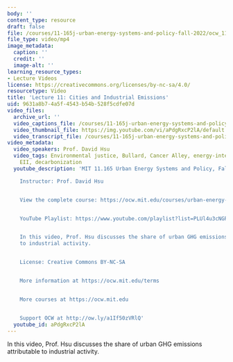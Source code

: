 ```yaml
---
body: ''
content_type: resource
draft: false
file: /courses/11-165j-urban-energy-systems-and-policy-fall-2022/ocw_11165_lecture11_2022oct14_360p_16_9.mp4
file_type: video/mp4
image_metadata:
  caption: ''
  credit: ''
  image-alt: ''
learning_resource_types:
- Lecture Videos
license: https://creativecommons.org/licenses/by-nc-sa/4.0/
resourcetype: Video
title: 'Lecture 11: Cities and Industrial Emissions'
uid: 9631a8b7-4a5f-4543-b54b-528f5cdfe07d
video_files:
  archive_url: ''
  video_captions_file: /courses/11-165j-urban-energy-systems-and-policy-fall-2022/1s1YbRrC5D9WqBINBo6clDG6jdId48CWm_transcript.webvtt
  video_thumbnail_file: https://img.youtube.com/vi/aPdgRxcP2lA/default.jpg
  video_transcript_file: /courses/11-165j-urban-energy-systems-and-policy-fall-2022/1s1YbRrC5D9WqBINBo6clDG6jdId48CWm_transcript.pdf
video_metadata:
  video_speakers: Prof. David Hsu
  video_tags: Environmental justice, Bullard, Cancer Alley, energy-intensive industries,
    EII, decarbonization
  youtube_description: 'MIT 11.165 Urban Energy Systems and Policy, Fall 2022

    Instructor: Prof. David Hsu


    View the complete course: https://ocw.mit.edu/courses/urban-energy-systems-and-policy-fall-2022/


    YouTube Playlist: https://www.youtube.com/playlist?list=PLUl4u3cNGP63SEOB1q95TFs0hwyf1d7BG


    In this video, Prof. Hsu discusses the share of urban GHG emissions attributable
    to industrial activity.


    License: Creative Commons BY-NC-SA


    More information at https://ocw.mit.edu/terms


    More courses at https://ocw.mit.edu


    Support OCW at http://ow.ly/a1If50zVRlQ'
  youtube_id: aPdgRxcP2lA
---
```

In this video, Prof. Hsu discusses the share of urban GHG emissions attributable to industrial activity.